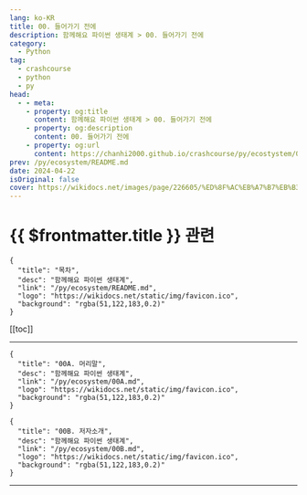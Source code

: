 ```yaml
---
lang: ko-KR
title: 00. 들어가기 전에 
description: 함께해요 파이썬 생태계 > 00. 들어가기 전에 
category:
  - Python
tag: 
  - crashcourse
  - python
  - py
head:
  - - meta:
    - property: og:title
      content: 함께해요 파이썬 생태계 > 00. 들어가기 전에 
    - property: og:description
      content: 00. 들어가기 전에 
    - property: og:url
      content: https://chanhi2000.github.io/crashcourse/py/ecostystem/00.html
prev: /py/ecosystem/README.md
date: 2024-04-22
isOriginal: false
cover: https://wikidocs.net/images/page/226605/%ED%8F%AC%EB%A7%B7%EB%B3%80%ED%99%98%ED%9D%A5%ED%95%B4%EB%9D%BC_%ED%8C%8C%EC%9D%B4%EC%8D%AC_%ED%8C%8C%EC%9D%B4%EC%8D%AC_%EB%A7%8C%EC%84%B8.jpg
---
```


# {{ $frontmatter.title }} 관련

```component VPCard
{
  "title": "목차",
  "desc": "함께해요 파이썬 생태계",
  "link": "/py/ecosystem/README.md",
  "logo": "https://wikidocs.net/static/img/favicon.ico",
  "background": "rgba(51,122,183,0.2)"
}
```

[[toc]]

---

<SiteInfo
  name="00. 들어가기 전에 | WikiDocs"
  desc="함께해요 파이썬 생태계"
  url="https://wikidocs.net/book/226605"
  logo="https://wikidocs.net/static/img/favicon.ico"
  preview="https://wikidocs.net/images/page/226605/%ED%8F%AC%EB%A7%B7%EB%B3%80%ED%99%98%ED%9D%A5%ED%95%B4%EB%9D%BC_%ED%8C%8C%EC%9D%B4%EC%8D%AC_%ED%8C%8C%EC%9D%B4%EC%8D%AC_%EB%A7%8C%EC%84%B8.jpg"/>

<!-- TODO: 작성 -->

```component VPCard
{
  "title": "00A. 머리말",
  "desc": "함께해요 파이썬 생태계",
  "link": "/py/ecosystem/00A.md",
  "logo": "https://wikidocs.net/static/img/favicon.ico",
  "background": "rgba(51,122,183,0.2)"
}
```

```component VPCard
{
  "title": "00B. 저자소개",
  "desc": "함께해요 파이썬 생태계",
  "link": "/py/ecosystem/00B.md",
  "logo": "https://wikidocs.net/static/img/favicon.ico",
  "background": "rgba(51,122,183,0.2)"
}
```

---

<TagLinks />